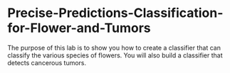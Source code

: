 # Precise-Predictions-Classification-for-Flower-and-Tumors
The purpose of this lab is to show you how to create a classifier that can classify the various species of flowers. You will also build a classifier that detects cancerous tumors.
